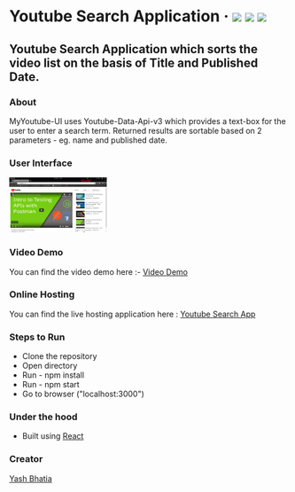 # Youtube Search Application &middot;  ![](https://img.shields.io/github/license/mashape/apistatus.svg) ![](https://img.shields.io/npm/v/npm.svg) ![](https://img.shields.io/node/v/@stdlib/stdlib/latest.svg?registry_uri=https%3A%2F%2Fregistry.npmjs.com)

## Youtube Search Application which sorts the video list on the basis of Title and Published Date.

### About
MyYoutube-UI uses Youtube-Data-Api-v3 which provides a text-box for the user to enter a search term. Returned results are sortable based on 2 parameters - eg. name and published date.

### User Interface
<img src="./Screenshot.png" width=35% height=35%/>

### Video Demo
You can find the video demo here :- [Video Demo](https://youtu.be/VWpzR_xrvuQ)

### Online Hosting
You can find the live hosting application here : [Youtube Search App](https://youtube-postman.netlify.com/)

### Steps to Run
 - Clone the repository
 - Open directory
 - Run - npm install
 - Run - npm start
 - Go to browser ("localhost:3000")

### Under the hood
 - Built using [React](https://reactjs.org/)

### Creator
[Yash Bhatia](https://github.com/YashBhatia97) 
